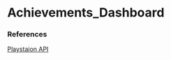 # Achievements_Dashboard

### References

[Playstaion API](https://psnawp.readthedocs.io/en/latest/index.html)